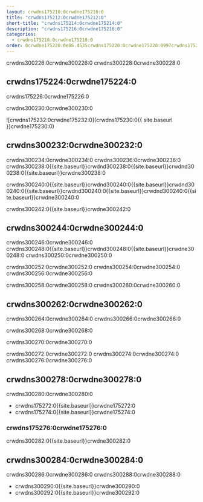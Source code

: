 ```yaml
---
layout: crwdns175210:0crwdne175210:0
title: "crwdns175212:0crwdne175212:0"
short-title: "crwdns175214:0crwdne175214:0"
description: "crwdns175216:0crwdne175216:0"
categories:
  - crwdns175218:0crwdne175218:0
order: 0crwdne175220:0e86.4535crwdns175220:0crwdne175220:0997crwdns175220:0crwdne175220:0
---
```


crwdns300226:0crwdne300226:0 crwdns300228:0crwdne300228:0

## crwdns175224:0crwdne175224:0

crwdns175226:0crwdne175226:0

crwdns300230:0crwdne300230:0

![crwdns175232:0crwdne175232:0](crwdns175230:0{{ site.baseurl }}crwdne175230:0)

## crwdns300232:0crwdne300232:0

crwdns300234:0crwdne300234:0 crwdns300236:0crwdne300236:0 crwdns300238:0{{site.baseurl}}crwdnd300238:0{{site.baseurl}}crwdnd300238:0{{site.baseurl}}crwdne300238:0

crwdns300240:0{{site.baseurl}}crwdnd300240:0{{site.baseurl}}crwdnd300240:0{{site.baseurl}}crwdnd300240:0{{site.baseurl}}crwdnd300240:0{{site.baseurl}}crwdne300240:0

crwdns300242:0{{site.baseurl}}crwdne300242:0

## crwdns300244:0crwdne300244:0

crwdns300246:0crwdne300246:0 crwdns300248:0{{site.baseurl}}crwdnd300248:0{{site.baseurl}}crwdne300248:0 crwdns300250:0crwdne300250:0

crwdns300252:0crwdne300252:0 crwdns300254:0crwdne300254:0 crwdns300256:0crwdne300256:0

crwdns300258:0crwdne300258:0 crwdns300260:0crwdne300260:0

## crwdns300262:0crwdne300262:0

crwdns300264:0crwdne300264:0 crwdns300266:0crwdne300266:0

crwdns300268:0crwdne300268:0

crwdns300270:0crwdne300270:0

crwdns300272:0crwdne300272:0 crwdns300274:0crwdne300274:0 crwdns300276:0crwdne300276:0

## crwdns300278:0crwdne300278:0

crwdns300280:0crwdne300280:0

- crwdns175272:0{{site.baseurl}}crwdne175272:0
- crwdns175274:0{{site.baseurl}}crwdne175274:0

### crwdns175276:0crwdne175276:0

crwdns300282:0{{site.baseurl}}crwdne300282:0

## crwdns300284:0crwdne300284:0

crwdns300286:0crwdne300286:0 crwdns300288:0crwdne300288:0

- crwdns300290:0{{site.baseurl}}crwdne300290:0
- crwdns300292:0{{site.baseurl}}crwdne300292:0